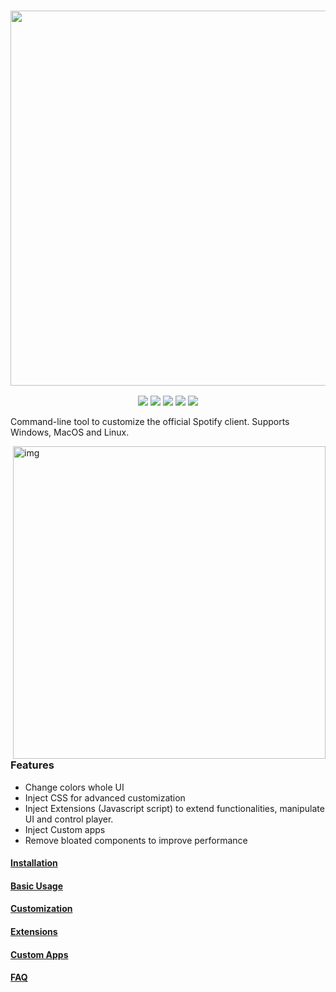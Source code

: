 <h3 align="center"><a href="https://spicetify.app/"><img src="https://i.imgur.com/iwcLITQ.png" width="600px"></a></h3>
<p align="center">
  <a href="https://goreportcard.com/report/github.com/spicetify/spicetify-cli"><img src="https://goreportcard.com/badge/github.com/spicetify/spicetify-cli"></a>
  <a href="https://github.com/spicetify/spicetify-cli/releases/latest"><img src="https://img.shields.io/github/release/spicetify/spicetify-cli/all.svg?colorB=97CA00?label=version"></a>
  <a href="https://github.com/spicetify/spicetify-cli/releases"><img src="https://img.shields.io/github/downloads/spicetify/spicetify-cli/total.svg?colorB=97CA00"></a>
  <a href="https://discord.gg/VnevqPp2Rr"><img src="https://img.shields.io/discord/842219447716151306?label=Chat&logo=discord&logoColor=discord"></a>
  <a href="https://www.reddit.com/r/spicetify"><img src="https://img.shields.io/reddit/subreddit-subscribers/spicetify?style=social"></a>
</p>

Command-line tool to customize the official Spotify client.
Supports Windows, MacOS and Linux.

<img src="https://user-images.githubusercontent.com/26436809/118751529-d0abcf00-b8a4-11eb-9876-8b15f930a691.png" alt="img" align="right" width="500px">  

### Features
- Change colors whole UI
- Inject CSS for advanced customization
- Inject Extensions (Javascript script) to extend functionalities, manipulate UI and control player.
- Inject Custom apps
- Remove bloated components to improve performance

#### [Installation](https://spicetify.app/docs/getting-started/simple-installation)
#### [Basic Usage](https://spicetify.app/docs/getting-started/basic-usage)
#### [Customization](https://spicetify.app/docs/development/customization)
#### [Extensions](https://spicetify.app/docs/getting-started/extensions)
#### [Custom Apps](https://spicetify.app/docs/getting-started/custom-apps)
#### [FAQ](https://spicetify.app/docs/faq)

<!--

**Here are some ideas to get you started:**

🙋‍♀️ A short introduction - what is your organization all about?
🌈 Contribution guidelines - how can the community get involved?
👩‍💻 Useful resources - where can the community find your docs? Is there anything else the community should know?
🍿 Fun facts - what does your team eat for breakfast?
🧙 Remember, you can do mighty things with the power of [Markdown](https://docs.github.com/github/writing-on-github/getting-started-with-writing-and-formatting-on-github/basic-writing-and-formatting-syntax)
-->
